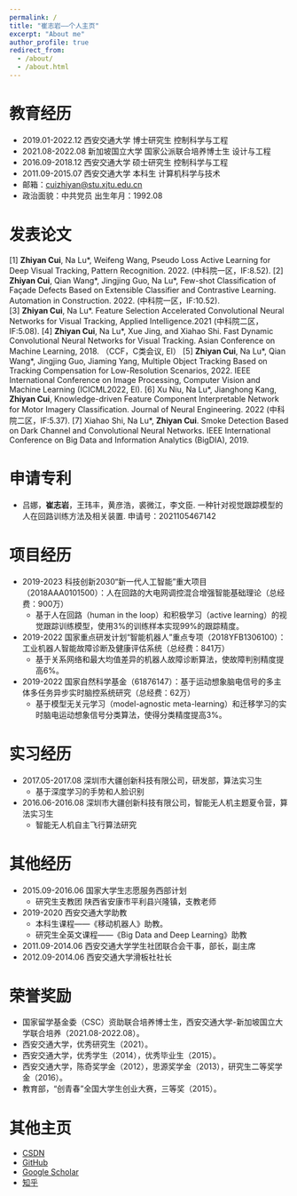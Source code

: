 ```yaml
---
permalink: /
title: "崔志岩——个人主页"
excerpt: "About me"
author_profile: true
redirect_from: 
  - /about/
  - /about.html
---
```

教育经历
======
* 2019.01-2022.12   西安交通大学     博士研究生             控制科学与工程
* 2021.08-2022.08   新加坡国立大学   国家公派联合培养博士生  设计与工程
* 2016.09-2018.12   西安交通大学     硕士研究生             控制科学与工程
* 2011.09-2015.07   西安交通大学     本科生                 计算机科学与技术
* 邮箱：cuizhiyan@stu.xjtu.edu.cn
* 政治面貌：中共党员              出生年月：1992.08

发表论文
======
[1] **Zhiyan Cui**, Na Lu*, Weifeng Wang, Pseudo Loss Active Learning for Deep Visual Tracking, Pattern Recognition. 2022. (中科院一区，IF:8.52).
[2] **Zhiyan Cui**, Qian Wang*, Jingjing Guo, Na Lu*, Few-shot Classification of Façade Defects Based on Extensible Classifier and Contrastive Learning. Automation in Construction. 2022. (中科院一区，IF:10.52).  
[3] **Zhiyan Cui**, Na Lu*. Feature Selection Accelerated Convolutional Neural Networks for Visual Tracking, Applied Intelligence.2021 (中科院二区，IF:5.08).
[4] **Zhiyan Cui**, Na Lu*, Xue Jing, and Xiahao Shi. Fast Dynamic Convolutional Neural Networks for Visual Tracking. Asian Conference on Machine Learning, 2018. （CCF，C类会议, EI）
[5] **Zhiyan Cui**, Na Lu*, Qian Wang*, Jingjing Guo, Jiaming Yang, Multiple Object Tracking Based on Tracking Compensation for Low-Resolution Scenarios, 2022. IEEE International Conference on Image Processing, Computer Vision and Machine Learning (ICICML2022, EI).
[6] Xu Niu, Na Lu*, Jianghong Kang, **Zhiyan Cui**, Knowledge-driven Feature Component Interpretable Network for Motor Imagery Classification. Journal of Neural Engineering. 2022 (中科院二区，IF:5.37).
[7] Xiahao Shi, Na Lu*, **Zhiyan Cui**. Smoke Detection Based on Dark Channel and Convolutional Neural Networks. IEEE International Conference on Big Data and Information Analytics (BigDIA), 2019.

申请专利
======
* 吕娜，**崔志岩**，王玮丰，黄彦浩，裘微江，李文臣. 一种针对视觉跟踪模型的人在回路训练方法及相关装置. 申请号：2021105467142

项目经历
======
* 2019-2023 科技创新2030“新一代人工智能”重大项目（2018AAA0101500）：人在回路的大电网调控混合增强智能基础理论（总经费：900万）
  * 基于人在回路（human in the loop）和积极学习（active learning）的视觉跟踪训练模型，使用3%的训练样本实现99%的跟踪精度。
* 2019-2022 国家重点研发计划“智能机器人”重点专项（2018YFB1306100）：工业机器人智能故障诊断及健康评估系统（总经费：841万）
  * 基于关系网络和最大均值差异的机器人故障诊断算法，使故障判别精度提高6%。
* 2019-2022 国家自然科学基金（61876147）：基于运动想象脑电信号的多主体多任务异步实时脑控系统研究（总经费：62万）
  * 基于模型无关元学习（model-agnostic meta-learning）和迁移学习的实时脑电运动想象信号分类算法，使得分类精度提高3%。

实习经历
======
* 2017.05-2017.08 深圳市大疆创新科技有限公司，研发部，算法实习生
  * 基于深度学习的手势和人脸识别
* 2016.06-2016.08 深圳市大疆创新科技有限公司，智能无人机主题夏令营，算法实习生
  * 智能无人机自主飞行算法研究

其他经历
======
* 2015.09-2016.06 国家大学生志愿服务西部计划
  * 研究生支教团  陕西省安康市平利县兴隆镇，支教老师
* 2019-2020 西安交通大学助教
  * 本科生课程——《移动机器人》助教。
  * 研究生全英文课程——《Big Data and Deep Learning》助教
* 2011.09-2014.06 西安交通大学学生社团联合会干事，部长，副主席
* 2012.09-2014.06 西安交通大学滑板社社长

荣誉奖励
======
 * 国家留学基金委（CSC）资助联合培养博士生，西安交通大学-新加坡国立大学联合培养（2021.08-2022.08）。
 * 西安交通大学，优秀研究生（2021）。
 * 西安交通大学，优秀学生（2014），优秀毕业生（2015）。
 * 西安交通大学，陈奇奖学金（2012），思源奖学金（2013），研究生二等奖学金（2016）。
 * 教育部，“创青春”全国大学生创业大赛，三等奖（2015）。

其他主页
======
 * [CSDN](http://blog.csdn.net/qq_25352981?viewmode=contents)
 * [GitHub](https://github.com/ZhiyanCui)
 * [Google Scholar](https://scholar.google.com.hk/citations?hl=zh-CN&user=F5rAEloAAAAJ)
 * [知乎](https://www.zhihu.com/people/ha-lou-77-85)
